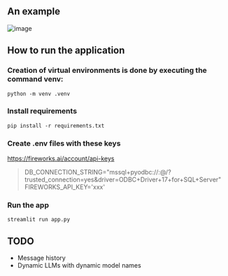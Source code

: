## An example

![image](https://github.com/user-attachments/assets/dba0ea54-c644-4234-a5e4-26fc18fd50d7)


## How to run the application

### Creation of virtual environments is done by executing the command venv:

`python -m venv .venv`

### Install requirements

`pip install -r requirements.txt`

### Create .env files with these keys

https://fireworks.ai/account/api-keys

> DB_CONNECTION_STRING="mssql+pyodbc://<username>:<password>@<server-name>/<db-name>?trusted_connection=yes&driver=ODBC+Driver+17+for+SQL+Server"
> FIREWORKS_API_KEY='xxx'

### Run the app

`streamlit run app.py`

## TODO

- Message history
- Dynamic LLMs with dynamic model names

